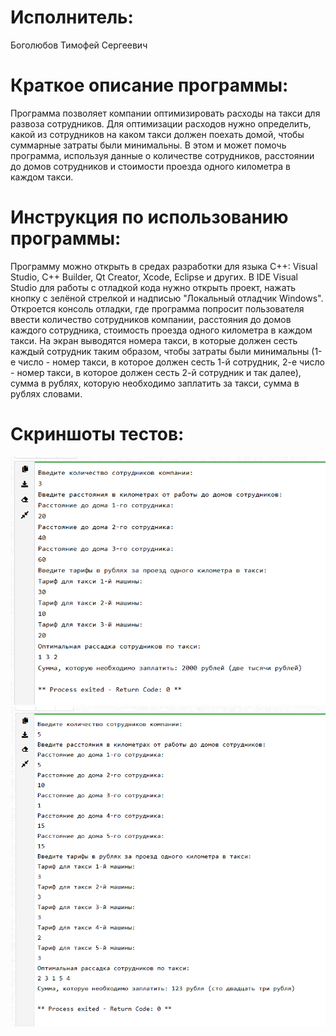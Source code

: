 # Исполнитель:
Боголюбов Тимофей Сергеевич
# Краткое описание программы:
Программа позволяет компании оптимизировать расходы на такси для развоза сотрудников. Для оптимизации расходов нужно определить, какой из сотрудников на каком такси должен поехать домой, чтобы суммарные затраты были минимальны. В этом и может помочь программа, используя данные о количестве сотрудников, расстоянии до домов сотрудников и стоимости проезда одного километра в каждом такси. 
# Инструкция по использованию программы:
Программу можно открыть в средах разработки для языка С++: Visual Studio, C++ Builder, Qt Creator, Xcode, Eclipse и других. В IDE Visual Studio для работы с отладкой кода нужно открыть проект, нажать кнопку с зелёной стрелкой и надписью "Локальный отладчик Windows". Откроется консоль отладки, где программа попросит пользователя ввести количество сотрудников компании, расстояния до домов каждого сотрудника, стоимость проезда одного километра в каждом такси. На экран выводятся номера такси, в которые должен сесть каждый сотрудник таким образом, чтобы затраты были минимальны (1-е число - номер такси, в которое должен сесть 1-й сотрудник, 2-е число - номер такси, в которое должен сесть 2-й сотрудник и так далее), сумма в рублях, которую необходимо заплатить за такси, сумма в рублях словами.
# Скриншоты тестов: 
![Alt-текст](https://github.com/tbogolyubov/Laboratory-work-8/blob/main/%D1%82%D0%B5%D1%81%D1%821.png)
![Alt-текст](https://github.com/tbogolyubov/Laboratory-work-8/blob/main/%D1%82%D0%B5%D1%81%D1%822%20(%D0%BF%D1%80%D0%B0%D0%B2%D0%B8%D0%BB%D1%8C%D0%BD%D1%8B%D0%B9).png)
